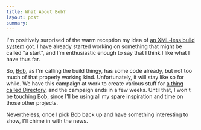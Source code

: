 ```yaml
---
title: What About Bob?
layout: post
summary: 
---
```


I'm positively surprised of the warm reception my idea of [an XML-less build system][announcebob] got. I have already started working on something that might be called "a start", and I'm enthusiastic enough to say that I think I like what I have thus far.

[announcebob]: /2010/01/17/building-up-a-storm.html

So, [Bob][bob], as I'm calling the build thingy, has some code already, but not too much of that properly working kind. Unfortunately, it will stay like so for while. We have this campaign at work to create various stuff for [a thing called Directory][dirwire], and the campaign ends in a few weeks. Until that, I won't be touching Bob, since I'll be using all my spare inspiration and time on those other projects.

[bob]: http://github.com/wolfie/Bob
[dirwire]: http://dev.vaadin.com/raw-attachment/ticket/3333/2010-01-14%20Vaadin%20Directory%20wireframe%20FINAL.pdf

Nevertheless, once I pick Bob back up and have something interesting to show, I'll chime in with the news.
